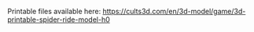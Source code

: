 Printable files available here: https://cults3d.com/en/3d-model/game/3d-printable-spider-ride-model-h0
